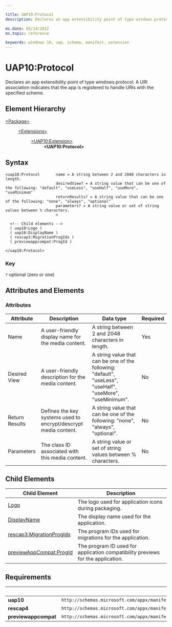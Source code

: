 ```yaml
---

title: UAP10:Protocol
description: Declares an app extensibility point of type windows.protocol. A URI association indicates that the app is registered to handle URIs with the specified scheme.

ms.date: 03/14/2022
ms.topic: reference

keywords: windows 10, uwp, schema, manifest, extension 
---
```


# UAP10:Protocol

Declares an app extensibility point of type windows.protocol. A URI association indicates that the app is registered to handle URIs with the specified scheme.

## Element Hierarchy
<dl>
<dt><a href="element-package.md">&lt;Package&gt;</a></dt>
<dd>
<dl>
<dt><a href="element-extensions.md">&lt;Extensions&gt;</a></dt>
<dd>
<dl>
<dt><a href="element-uap10-extension">&lt;UAP10:Extension&gt;</a></dt>
<dd><b>&lt;UAP10:Protocol&gt;</b></dd>
</dl>
</dd>
</dl>
</dd>
</dl>

## Syntax
```
<uap10:Protocol       name = A string between 2 and 2048 characters in length.
                      desiredView? = A string value that can be one of the following: "default", "useLess", "useHalf", "useMore", "useMinimum"
                      returnResults? = A string value that can be one of the following: "none", "always", "optional"
                      parameters? = A string value or set of string values between % characters.
                      >

  <!-- Child elements -->
  ( uap10:Logo )
  ( uap10:DisplayName )
  ( rescap3:MigrationProgIds )
  ( previewappcompat:ProgId )

</uap10:Protocol>
```

### Key
`?` optional (zero or one)

## Attributes and Elements

### Attributes
| Attribute | Description | Data type | Required |
|-----------|-------------|-----------|----------|
| Name | A user-friendly display name for the media content. | A string between 2 and 2048 characters in length. | Yes |
| Desired View | A user-friendly description for the media content. | A string value that can be one of the following: "default", "useLess", "useHalf", "useMore", "useMinimum". | No |
| Return Results | Defines the key systems used to encrypt/descrypt media content. | A string value that can be one of the following: "none", "always", "optional". | No |
| Parameters | The class ID associated with this media content. | A string value or set of string values between % characters. | No |

## Child Elements
| Child Element | Description |
|---------------|-------------|
| [Logo](element-uap10-logo.md) | The logo used for application icons during packaging. |
| [DisplayName](element-uap10-displayname.md) | The display name used for the application. |
| [rescap3:MigrationProgIds](element-rescap3-migrationprogids.md) | The program IDs used for migrations for the application.
| [previewAppCompat:ProgId](element-previewappcompat-progid.md) | The program ID used for application compatibility previews for the application.

## Requirements
|   | Value |
|--|--|
| **uap10** | `http://schemas.microsoft.com/appx/manifest/uap/windows10/10` |
| **rescap4** | `http://schemas.microsoft.com/appx/manifest/foundation/windows10/restrictedcapabilities/4` |
| **previewappcompat** | `http://schemas.microsoft.com/appx/manifest/preview/windows10/msixappcompatsupport/3` |